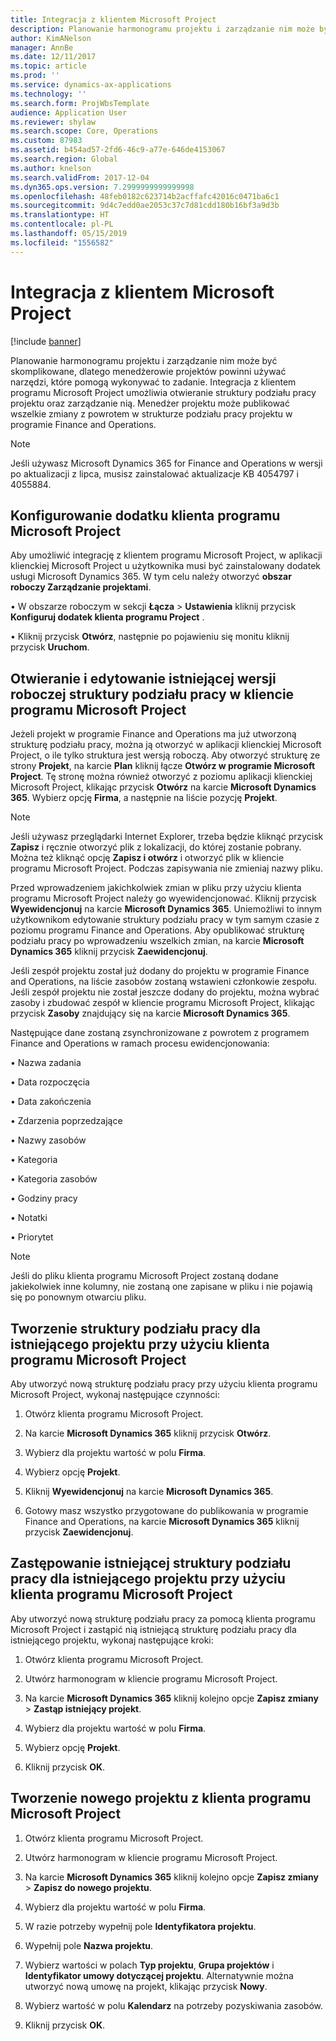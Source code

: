 ```yaml
---
title: Integracja z klientem Microsoft Project
description: Planowanie harmonogramu projektu i zarządzanie nim może być skomplikowane, dlatego menedżerowie projektów powinni używać narzędzi, które pomogą wykonywać to zadanie. Integracja z klientem programu Microsoft Project umożliwia otwieranie struktury podziału pracy projektu oraz zarządzanie nią.
author: KimANelson
manager: AnnBe
ms.date: 12/11/2017
ms.topic: article
ms.prod: ''
ms.service: dynamics-ax-applications
ms.technology: ''
ms.search.form: ProjWbsTemplate
audience: Application User
ms.reviewer: shylaw
ms.search.scope: Core, Operations
ms.custom: 87983
ms.assetid: b454ad57-2fd6-46c9-a77e-646de4153067
ms.search.region: Global
ms.author: knelson
ms.search.validFrom: 2017-12-04
ms.dyn365.ops.version: 7.2999999999999998
ms.openlocfilehash: 48feb0182c623714b2acffafc42016c0471ba6c1
ms.sourcegitcommit: 9d4c7edd0ae2053c37c7d81cdd180b16bf3a9d3b
ms.translationtype: HT
ms.contentlocale: pl-PL
ms.lasthandoff: 05/15/2019
ms.locfileid: "1556582"
---
```

# <a name="microsoft-project-client-integration"></a>Integracja z klientem Microsoft Project

[!include [banner](../includes/banner.md)]

Planowanie harmonogramu projektu i zarządzanie nim może być skomplikowane, dlatego menedżerowie projektów powinni używać narzędzi, które pomogą wykonywać to zadanie. Integracja z klientem programu Microsoft Project umożliwia otwieranie struktury podziału pracy projektu oraz zarządzanie nią. Menedżer projektu może publikować wszelkie zmiany z powrotem w strukturze podziału pracy projektu w programie Finance and Operations.

> [!NOTE]
> Jeśli używasz Microsoft Dynamics 365 for Finance and Operations w wersji po aktualizacji z lipca, musisz zainstalować aktualizacje KB 4054797 i 4055884.

## <a name="configure-the-microsoft-project-client-add-in"></a>Konfigurowanie dodatku klienta programu Microsoft Project
Aby umożliwić integrację z klientem programu Microsoft Project, w aplikacji klienckiej Microsoft Project u użytkownika musi być zainstalowany dodatek usługi Microsoft Dynamics 365. W tym celu należy otworzyć **obszar roboczy Zarządzanie projektami**.

•   W obszarze roboczym w sekcji **Łącza** > **Ustawienia** kliknij przycisk **Konfiguruj dodatek klienta programu Project** .

•   Kliknij przycisk **Otwórz**, następnie po pojawieniu się monitu kliknij przycisk **Uruchom**.

## <a name="open-and-edit-an-existing-draft-work-breakdown-structure-in-microsoft-project-client"></a>Otwieranie i edytowanie istniejącej wersji roboczej struktury podziału pracy w kliencie programu Microsoft Project
Jeżeli projekt w programie Finance and Operations ma już utworzoną strukturę podziału pracy, można ją otworzyć w aplikacji klienckiej Microsoft Project, o ile tylko struktura jest wersją roboczą. Aby otworzyć strukturę ze strony **Projekt**, na karcie **Plan** kliknij łącze **Otwórz w programie Microsoft Project**. Tę stronę można również otworzyć z poziomu aplikacji klienckiej Microsoft Project, klikając przycisk **Otwórz** na karcie **Microsoft Dynamics 365**. Wybierz opcję **Firma**, a następnie na liście pozycję **Projekt**.

> [!NOTE]
> Jeśli używasz przeglądarki Internet Explorer, trzeba będzie kliknąć przycisk **Zapisz** i ręcznie otworzyć plik z lokalizacji, do której zostanie pobrany. Można też kliknąć opcję **Zapisz i otwórz** i otworzyć plik w kliencie programu Microsoft Project. Podczas zapisywania nie zmieniaj nazwy pliku.

Przed wprowadzeniem jakichkolwiek zmian w pliku przy użyciu klienta programu Microsoft Project należy go wyewidencjonować. Kliknij przycisk **Wyewidencjonuj** na karcie **Microsoft Dynamics 365**. Uniemożliwi to innym użytkownikom edytowanie struktury podziału pracy w tym samym czasie z poziomu programu Finance and Operations. Aby opublikować strukturę podziału pracy po wprowadzeniu wszelkich zmian, na karcie **Microsoft Dynamics 365** kliknij przycisk **Zaewidencjonuj**.

Jeśli zespół projektu został już dodany do projektu w programie Finance and Operations, na liście zasobów zostaną wstawieni członkowie zespołu. Jeśli zespół projektu nie został jeszcze dodany do projektu, można wybrać zasoby i zbudować zespół w kliencie programu Microsoft Project, klikając przycisk **Zasoby** znajdujący się na karcie **Microsoft Dynamics 365**. 

Następujące dane zostaną zsynchronizowane z powrotem z programem Finance and Operations w ramach procesu ewidencjonowania:

•   Nazwa zadania

•   Data rozpoczęcia

•   Data zakończenia

•   Zdarzenia poprzedzające

•   Nazwy zasobów

•   Kategoria

•   Kategoria zasobów

•   Godziny pracy

•   Notatki

•   Priorytet

> [!NOTE]
> Jeśli do pliku klienta programu Microsoft Project zostaną dodane jakiekolwiek inne kolumny, nie zostaną one zapisane w pliku i nie pojawią się po ponownym otwarciu pliku.

## <a name="create-the-work-breakdown-structure-for-an-existing-project-using-microsoft-project-client"></a>Tworzenie struktury podziału pracy dla istniejącego projektu przy użyciu klienta programu Microsoft Project
Aby utworzyć nową strukturę podziału pracy przy użyciu klienta programu Microsoft Project, wykonaj następujące czynności:


1.  Otwórz klienta programu Microsoft Project.

2.  Na karcie **Microsoft Dynamics 365** kliknij przycisk **Otwórz**.

3.  Wybierz dla projektu wartość w polu **Firma**.

4.  Wybierz opcję **Projekt**.

5.  Kliknij **Wyewidencjonuj** na karcie **Microsoft Dynamics 365**.

6.  Gotowy masz wszystko przygotowane do publikowania w programie Finance and Operations, na karcie **Microsoft Dynamics 365** kliknij przycisk **Zaewidencjonuj**.

## <a name="replace-the-existing-work-breakdown-structure-for-an-existing-project-using-microsoft-project-client"></a>Zastępowanie istniejącej struktury podziału pracy dla istniejącego projektu przy użyciu klienta programu Microsoft Project
Aby utworzyć nową strukturę podziału pracy za pomocą klienta programu Microsoft Project i zastąpić nią istniejącą strukturę podziału pracy dla istniejącego projektu, wykonaj następujące kroki:

1.  Otwórz klienta programu Microsoft Project.

2.  Utwórz harmonogram w kliencie programu Microsoft Project.

3.  Na karcie **Microsoft Dynamics 365** kliknij kolejno opcje **Zapisz zmiany** > **Zastąp istniejący projekt**.

4.  Wybierz dla projektu wartość w polu **Firma**.

5.  Wybierz opcję **Projekt**.

6.  Kliknij przycisk **OK**.

## <a name="create-a-new-project-from-within-microsoft-project-client"></a>Tworzenie nowego projektu z klienta programu Microsoft Project


1.  Otwórz klienta programu Microsoft Project.

2.  Utwórz harmonogram w kliencie programu Microsoft Project.

3.  Na karcie **Microsoft Dynamics 365** kliknij kolejno opcje **Zapisz zmiany** > **Zapisz do nowego projektu**.

4.  Wybierz dla projektu wartość w polu **Firma**.

5.  W razie potrzeby wypełnij pole **Identyfikatora projektu**.

6.  Wypełnij pole **Nazwa projektu**.

7.  Wybierz wartości w polach **Typ projektu**, **Grupa projektów** i **Identyfikator umowy dotyczącej projektu**. Alternatywnie można utworzyć nową umowę na projekt, klikając przycisk **Nowy**.

8.  Wybierz wartość w polu **Kalendarz** na potrzeby pozyskiwania zasobów.

11. Kliknij przycisk **OK**.
